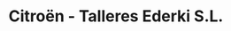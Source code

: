 ---
title: "Citroën - Talleres Ederki S.L."
url: /doneztebe-santesteban/citroen-talleres-ederki-s-l/
shop: coche
---